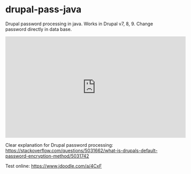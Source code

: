 # drupal-pass-java
Drupal password processing in java. Works in Drupal v7, 8, 9.  Change password directly in data base.

<iframe width="560" height="315" src="https://www.youtube.com/embed/BAs50X-XycE" frameborder="0" allow="autoplay; encrypted-media" allowfullscreen=""></iframe>

Clear explanation for Drupal password processing:
https://stackoverflow.com/questions/5031662/what-is-drupals-default-password-encryption-method/5031742

Test online:
https://www.jdoodle.com/a/4CxF
